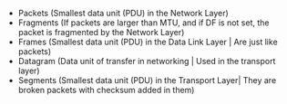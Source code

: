 - Packets (Smallest data unit (PDU) in the Network Layer)
- Fragments (If packets are larger than MTU, and if DF is not set, the packet is fragmented by the Network Layer)
- Frames (Smallest data unit (PDU) in the Data Link Layer | Are just like packets)
- Datagram (Data unit of transfer in networking | Used in the transport layer)
- Segments (Smallest data unit (PDU) in the Transport Layer| They are broken packets with checksum added in them)